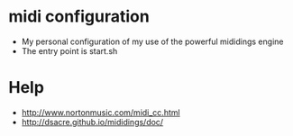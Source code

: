 # midi configuration
* My personal configuration of my use of the powerful mididings engine
* The entry point is start.sh
# Help
* http://www.nortonmusic.com/midi_cc.html
* http://dsacre.github.io/mididings/doc/
